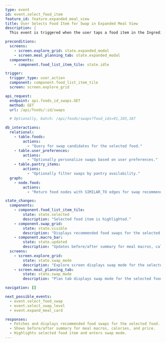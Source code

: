 ```yaml
---
type: event
id: event.select_food_item
feature_id: feature.expanded_meal_view
title: User Selects Food Item for Swap in Expanded Meal View
description: |
  This event is triggered when the user taps a food item in the Ingredients list of the expanded meal view modal. The app fetches recommended food swaps for the selected food from the backend and displays swap options, along with a before/after summary for the meal.

preconditions:
  screens:
    - screen.explore_grid: state.expanded_modal
    - screen.meal_planning_tab: state.expanded_modal
  components:
    - component.food_list_item_tile: state.idle

trigger:
  trigger_type: user_action
  component: component.food_list_item_tile
  screen: screen.explore_grid

api_request:
  endpoint: api.foods_id_swaps.GET
  method: GET
  url: /api/foods/:id/swaps

  # Optionally, batch: /api/foods/swaps?food_ids=91,103,187

db_interactions:
  relational:
    - table.foods:
        actions:
          - "Query for swap candidates for the selected food."
    - table.user_preferences:
        actions:
          - "Optionally personalize swaps based on user preferences."
    - table.pantry_items:
        actions:
          - "Optionally filter swaps by pantry availability."
  graph:
    - node.food:
        actions:
          - "Return food nodes with SIMILAR_TO edges for swap recommendations."

state_changes:
  components:
    - component.food_list_item_tile:
        state: state.selected
        description: "Selected food item is highlighted."
    - component.swap_grid:
        state: state.visible
        description: "Displays recommended food swaps for the selected food."
    - component.macro_bar:
        state: state.updated
        description: "Updates before/after summary for meal macros, calories, and price."
  screens:
    - screen.explore_grid:
        state: state.swap_mode
        description: "Explore screen displays swap mode for the selected food."
    - screen.meal_planning_tab:
        state: state.swap_mode
        description: "Plan tab displays swap mode for the selected food."

navigation: []

next_possible_events:
  - event.select_food_swap
  - event.select_swap_level
  - event.expand_meal_card

responses:
  - Fetches and displays recommended food swaps for the selected food.
  - Shows before/after summary for meal macros, calories, and price.
  - Highlights selected food item and enters swap mode.
---
```

